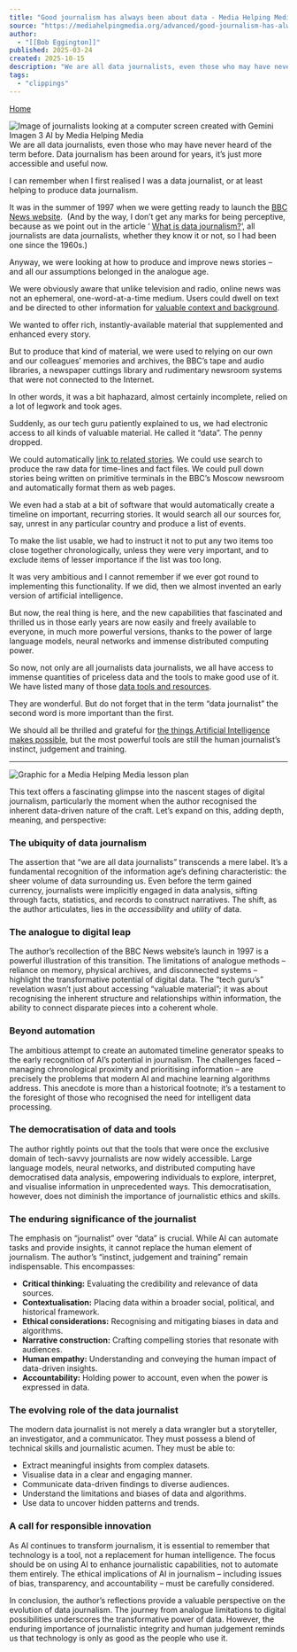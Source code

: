 ```yaml
---
title: "Good journalism has always been about data - Media Helping Media"
source: "https://mediahelpingmedia.org/advanced/good-journalism-has-always-been-about-data/"
author:
  - "[[Bob Eggington]]"
published: 2025-03-24
created: 2025-10-15
description: "We are all data journalists, even those who may have never heard of the term before. Data journalism has been around for years, it's just more accessible and useful now."
tags:
  - "clippings"
---
```

[Home](https://mediahelpingmedia.org/)

![Image of journalists looking at a computer screen created with Gemini Imagen 3 AI by Media Helping Media](https://mediahelpingmedia.org/wp-content/uploads/2025/03/earlydays.jpg) We are all data journalists, even those who may have never heard of the term before. Data journalism has been around for years, it’s just more accessible and useful now.

I can remember when I first realised I was a data journalist, or at least helping to produce data journalism.

It was in the summer of 1997 when we were getting ready to launch the [BBC News website](https://www.bbc.co.uk/news).  (And by the way, I don’t get any marks for being perceptive, because as we point out in the article ‘ [What is data journalism?](https://mediahelpingmedia.org/advanced/what-is-data-journalism/)‘, all journalists are data journalists, whether they know it or not, so I had been one since the 1960s.)

Anyway, we were looking at how to produce and improve news stories – and all our assumptions belonged in the analogue age.

We were obviously aware that unlike television and radio, online news was not an ephemeral, one-word-at-a-time medium. Users could dwell on text and be directed to other information for [valuable context and background](https://mediahelpingmedia.org/advanced/presenting-and-exploiting-content-online/).

We wanted to offer rich, instantly-available material that supplemented and enhanced every story.

But to produce that kind of material, we were used to relying on our own and our colleagues’ memories and archives, the BBC’s tape and audio libraries, a newspaper cuttings library and rudimentary newsroom systems that were not connected to the Internet.

In other words, it was a bit haphazard, almost certainly incomplete, relied on a lot of legwork and took ages.

Suddenly, as our tech guru patiently explained to us, we had electronic access to all kinds of valuable material. He called it “data”. The penny dropped.

We could automatically [link to related stories](https://mediahelpingmedia.org/mangagement/story-development-ensuring-all-angles-are-covered/). We could use search to produce the raw data for time-lines and fact files. We could pull down stories being written on primitive terminals in the BBC’s Moscow newsroom and automatically format them as web pages.

We even had a stab at a bit of software that would automatically create a timeline on important, recurring stories. It would search all our sources for, say, unrest in any particular country and produce a list of events.

To make the list usable, we had to instruct it not to put any two items too close together chronologically, unless they were very important, and to exclude items of lesser importance if the list was too long.

It was very ambitious and I cannot remember if we ever got round to implementing this functionality. If we did, then we almost invented an early version of artificial intelligence.

But now, the real thing is here, and the new capabilities that fascinated and thrilled us in those early years are now easily and freely available to everyone, in much more powerful versions, thanks to the power of large language models, neural networks and immense distributed computing power.

So now, not only are all journalists data journalists, we all have access to immense quantities of priceless data and the tools to make good use of it. We have listed many of those [data tools and resources](https://mediahelpingmedia.org/advanced/data-journalism-resources-and-tools/).

They are wonderful. But do not forget that in the term “data journalist” the second word is more important than the first.

We should all be thrilled and grateful for [the things Artificial Intelligence makes possible](https://mediahelpingmedia.org/advanced/artificial-intelligence-assesses-its-role-in-journalism/), but the most powerful tools are still the human journalist’s instinct, judgement and training.

---

![Graphic for a Media Helping Media lesson plan](https://mediahelpingmedia.org/wp-content/uploads/2022/02/furtherthoughts.jpg)

This text offers a fascinating glimpse into the nascent stages of digital journalism, particularly the moment when the author recognised the inherent data-driven nature of the craft. Let’s expand on this, adding depth, meaning, and perspective:

### The ubiquity of data journalism

The assertion that “we are all data journalists” transcends a mere label. It’s a fundamental recognition of the information age’s defining characteristic: the sheer volume of data surrounding us. Even before the term gained currency, journalists were implicitly engaged in data analysis, sifting through facts, statistics, and records to construct narratives. The shift, as the author articulates, lies in the *accessibility* and *utility* of data.

### The analogue to digital leap

The author’s recollection of the BBC News website’s launch in 1997 is a powerful illustration of this transition. The limitations of analogue methods – reliance on memory, physical archives, and disconnected systems – highlight the transformative potential of digital data. The “tech guru’s” revelation wasn’t just about accessing “valuable material”; it was about recognising the inherent structure and relationships within information, the ability to connect disparate pieces into a coherent whole.

### Beyond automation

The ambitious attempt to create an automated timeline generator speaks to the early recognition of AI’s potential in journalism. The challenges faced – managing chronological proximity and prioritising information – are precisely the problems that modern AI and machine learning algorithms address. This anecdote is more than a historical footnote; it’s a testament to the foresight of those who recognised the need for intelligent data processing.

### The democratisation of data and tools

The author rightly points out that the tools that were once the exclusive domain of tech-savvy journalists are now widely accessible. Large language models, neural networks, and distributed computing have democratised data analysis, empowering individuals to explore, interpret, and visualise information in unprecedented ways. This democratisation, however, does not diminish the importance of journalistic ethics and skills.

### The enduring significance of the journalist

The emphasis on “journalist” over “data” is crucial. While AI can automate tasks and provide insights, it cannot replace the human element of journalism. The author’s “instinct, judgement and training” remain indispensable. This encompasses:

- **Critical thinking:** Evaluating the credibility and relevance of data sources.
- **Contextualisation:** Placing data within a broader social, political, and historical framework.
- **Ethical considerations:** Recognising and mitigating biases in data and algorithms.
- **Narrative construction:** Crafting compelling stories that resonate with audiences.
- **Human empathy:** Understanding and conveying the human impact of data-driven insights.
- **Accountability:** Holding power to account, even when the power is expressed in data.

### The evolving role of the data journalist

The modern data journalist is not merely a data wrangler but a storyteller, an investigator, and a communicator. They must possess a blend of technical skills and journalistic acumen. They must be able to:

- Extract meaningful insights from complex datasets.
- Visualise data in a clear and engaging manner.
- Communicate data-driven findings to diverse audiences.
- Understand the limitations and biases of data and algorithms.
- Use data to uncover hidden patterns and trends.

### A call for responsible innovation

As AI continues to transform journalism, it is essential to remember that technology is a tool, not a replacement for human intelligence. The focus should be on using AI to enhance journalistic capabilities, not to automate them entirely. The ethical implications of AI in journalism – including issues of bias, transparency, and accountability – must be carefully considered.

In conclusion, the author’s reflections provide a valuable perspective on the evolution of data journalism. The journey from analogue limitations to digital possibilities underscores the transformative power of data. However, the enduring importance of journalistic integrity and human judgement reminds us that technology is only as good as the people who use it.